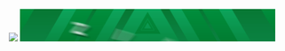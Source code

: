 <div align="center">
  <span><img width="359" style="float: center;" src="https://komarev.com/ghpvc/?username=ZippyNeuron&color=0f7d57&style=for-the-badge&label=You+Are+Visitor"></span>
  <span><img width="460" src="https://raw.githubusercontent.com/ZippyNeuron/ZippyNeuron/master/ZippyNeuron.gif"></span>
</div>
